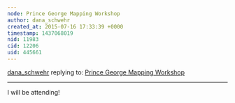 ```yaml
---
node: Prince George Mapping Workshop
author: dana_schwehr
created_at: 2015-07-16 17:33:39 +0000
timestamp: 1437068019
nid: 11983
cid: 12206
uid: 445661
---
```




[dana_schwehr](../profile/dana_schwehr) replying to: [Prince George Mapping Workshop](../notes/ann/06-16-2015/prince-george-mapping-workshop)

----
I will be attending!